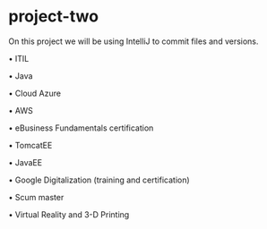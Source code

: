 # project-two
On this project we will be using IntelliJ to commit files and versions. 


•	ITIL 

•	Java

•	Cloud Azure

•	AWS 

•	eBusiness Fundamentals certification

•	TomcatEE

•	JavaEE

•	Google Digitalization (training and certification) 

•	Scum master

•	Virtual Reality and 3-D Printing

